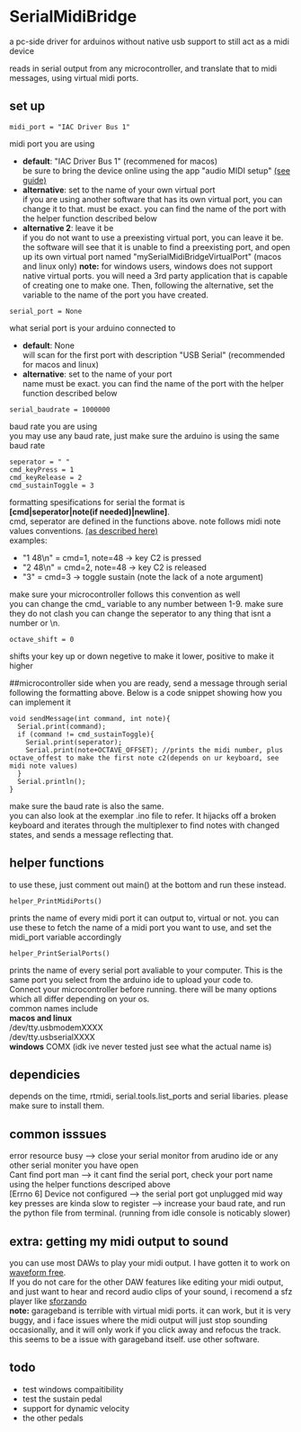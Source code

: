 # SerialMidiBridge
a pc-side driver for arduinos without native usb support to still act as a midi device

reads in serial output from any microcontroller, and translate that to midi messages, using virtual midi ports.

## set up
```
midi_port = "IAC Driver Bus 1" 
```
midi port you are using  
- **default**: "IAC Driver Bus 1" (recommened for macos)  
be sure to bring the device online using the app "audio MIDI setup" [(see guide)](https://support.apple.com/en-sg/guide/audio-midi-setup/ams1013/mac)  
- **alternative**: set to the name of your own virtual port  
if you are using another software that has its own virtual port, you can change it to that. must be exact. you can find the name of the port with the helper function described below  
- **alternative 2**: leave it be  
if you do not want to use a preexisting virtual port, you can leave it be. the software will see that it is unable to find a preexisting port, and open up its own virtual port named "mySerialMidiBridgeVirtualPort" (macos and linux only)
**note:** for windows users, windows does not support native virtual ports. you will need a 3rd party application that is capable of creating one to make one. Then, following the alternative, set the variable to the name of the port you have created.
```
serial_port = None
```
what serial port is your arduino connected to  
- **default**: None  
will scan for the first port with description "USB Serial" (recommended for macos and linux)  
- **alternative**: set to the name of your port  
name must be exact. you can find the name of the port with the helper function described below  

```
serial_baudrate = 1000000
```
baud rate you are using  
you may use any baud rate, just make sure the arduino is using the same baud rate

```
seperator = " "
cmd_keyPress = 1 
cmd_keyRelease = 2
cmd_sustainToggle = 3
```
formatting spesifications for serial
the format is   
**[cmd|seperator|note(if needed)|newline]**.   
cmd, seperator are defined in the functions above.
note follows midi note values conventions. [(as described here)](https://computermusicresource.com/midikeys.html)  
examples:
- "1 48\n" = cmd=1, note=48 -> key C2 is pressed
- "2 48\n" = cmd=2, note=48 -> key C2 is released
- "3" = cmd=3 -> toggle sustain (note the lack of a note argument)
  
make sure your microcontroller follows this convention as well  
you can change the cmd_ variable to any number between 1-9. make sure they do not clash
you can change the seperator to any thing that isnt a number or \n.

```
octave_shift = 0
```
shifts your key up or down
negetive to make it lower, positive to make it higher

##microcontroller side
when you are ready, send a message through serial following the formatting above. Below is a code snippet showing how you can implement it
```
void sendMessage(int command, int note){
  Serial.print(command);
  if (command != cmd_sustainToggle){
    Serial.print(seperator);
    Serial.print(note+OCTAVE_OFFSET); //prints the midi number, plus octave_offest to make the first note c2(depends on ur keyboard, see midi note values)
  }
  Serial.println();
}
```
make sure the baud rate is also the same.  
you can also look at the exemplar .ino file to refer. It hijacks off a broken keyboard and iterates through the multiplexer to find notes with changed states, and sends a message reflecting that.  

## helper functions
to use these, just comment out main() at the bottom and run these instead.
```
helper_PrintMidiPorts()
```
prints the name of every midi port it can output to, virtual or not. you can use these to fetch the name of a midi port you want to use, and set the midi_port variable accordingly
```
helper_PrintSerialPorts()
```
prints the name of every serial port avaliable to your computer. This is the same port you select from the arduino ide to upload your code to.  
Connect your microcontroller before running. there will be many options which all differ depending on your os.  
common names include  
**macos and linux**  
/dev/tty.usbmodemXXXX   
/dev/tty.usbserialXXXX  
**windows**
COMX (idk ive never tested just see what the actual name is)

## dependicies
depends on the time, rtmidi, serial.tools.list_ports and serial libaries. please make sure to install them.

## common isssues
error resource busy --> close your serial monitor from arudino ide or any other serial moniter you have open  
Cant find port man --> it cant find the serial port, check your port name using the helper functions descriped above  
[Errno 6] Device not configured --> the serial port got unplugged mid way  
key presses are kinda slow to register --> increase your baud rate, and run the python file from terminal. (running from idle console is noticably slower)

## extra: getting my midi output to sound
you can use most DAWs to play your midi output. I have gotten it to work on [waveform free](https://www.tracktion.com/products/waveform-free).  
If you do not care for the other DAW features like editing your midi output, and just want to hear and record audio clips of your sound, i recomend a sfz player like [sforzando](https://www.plogue.com/products/sforzando.html)  
**note:** garageband is terrible with virtual midi ports. it can work, but it is very buggy, and i face issues where the midi output will just stop sounding occasionally, and it will only work if you click away and refocus the track. this seems to be a issue with garageband itself. use other software.  

## todo
- test windows compaitibility
- test the sustain pedal
- support for dynamic velocity
- the other pedals
